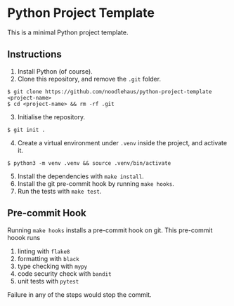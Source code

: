# Python Project Template

This is a minimal Python project template.

## Instructions

1. Install Python (of course).
2. Clone this repository, and remove the `.git` folder.
```
$ git clone https://github.com/noodlehaus/python-project-template <project-name>
$ cd <project-name> && rm -rf .git
```
3. Initialise the repository.
```
$ git init .
```
4. Create a virtual environment under `.venv` inside the project, and activate it.
```
$ python3 -m venv .venv && source .venv/bin/activate
```
5. Install the dependencies with `make install`.
6. Install the git pre-commit hook by running `make hooks`.
7. Run the tests with `make test`.

## Pre-commit Hook

Running `make hooks` installs a pre-commit hook on git. This pre-commit hoook runs

1. linting with `flake8`
1. formatting with `black`
1. type checking with `mypy`
1. code security check with `bandit`
1. unit tests with `pytest`

Failure in any of the steps would stop the commit.
